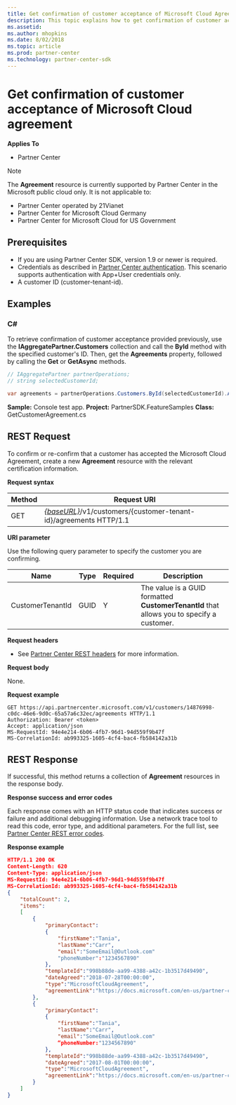 ```yaml
---
title: Get confirmation of customer acceptance of Microsoft Cloud Agreement
description: This topic explains how to get confirmation of customer acceptance of the Microsoft Cloud Agreement. 
ms.assetid: 
ms.author: mhopkins
ms.date: 8/02/2018
ms.topic: article
ms.prod: partner-center
ms.technology: partner-center-sdk
---
```


# Get confirmation of customer acceptance of Microsoft Cloud agreement


**Applies To**

-   Partner Center

> [!NOTE]  
> The **Agreement** resource is currently supported by Partner Center in the Microsoft public cloud only. It is not applicable to:
> -   Partner Center operated by 21Vianet
> -   Partner Center for Microsoft Cloud Germany
> -   Partner Center for Microsoft Cloud for US Government


## <span id="Prerequisites"></span><span id="prerequisites"></span><span id="PREREQUISITES"></span>Prerequisites

 - If you are using Partner Center SDK, version 1.9 or newer is required. 
 - Credentials as described in [Partner Center authentication](./partner-center-authentication.md). This scenario supports authentication with App+User credentials only. 
 - A customer ID (customer-tenant-id). 


## <span id="Examples"></span><span id="examples"><span id="EXAMPLES"></span>Examples

### C#

To retrieve confirmation of customer acceptance provided previously, use the **IAggregatePartner.Customers** collection and call the **ById** method with the specified customer's ID. Then, get the **Agreements** property, followed by calling the **Get** or **GetAsync** methods.

``` csharp
// IAggregatePartner partnerOperations;
// string selectedCustomerId;

var agreements = partnerOperations.Customers.ById(selectedCustomerId).Agreements.Get();
```

**Sample:** Console test app. **Project:** PartnerSDK.FeatureSamples **Class:** GetCustomerAgreement.cs  


## <span id="_Request"></span><span id="_request"></span><span id="_REQUEST"></span>REST Request

To confirm or re-confirm that a customer has accepted the Microsoft Cloud Agreement, create a new **Agreement** resource with the relevant certification information.  

**Request syntax**

| Method | Request URI                                                                                      |
|--------|--------------------------------------------------------------------------------------------------|
| GET    | [*\{baseURL\}*](partner-center-rest-urls.md)/v1/customers/{customer-tenant-id}/agreements HTTP/1.1 |



**URI parameter**

Use the following query parameter to specify the customer you are confirming.

| Name             | Type | Required | Description                                                                               |
|------------------|------|----------|-------------------------------------------------------------------------------------------|
| CustomerTenantId | GUID | Y        | The value is a GUID formatted **CustomerTenantId** that allows you to specify a customer. |



**Request headers**

-   See [Partner Center REST headers](headers.md) for more information.


**Request body**

None.


**Request example**

```
GET https://api.partnercenter.microsoft.com/v1/customers/14876998-c0dc-46e6-9d0c-65a57a6c32ec/agreements HTTP/1.1
Authorization: Bearer <token> 
Accept: application/json
MS-RequestId: 94e4e214-6b06-4fb7-96d1-94d559f9b47f
MS-CorrelationId: ab993325-1605-4cf4-bac4-fb584142a31b
```


## <span id="Response"></span><span id="response"></span><span id="RESPONSE"></span>REST Response

If successful, this method returns a collection of **Agreement** resources in the response body.


**Response success and error codes**

Each response comes with an HTTP status code that indicates success or failure and additional debugging information. Use a network trace tool to read this code, error type, and additional parameters. For the full list, see [Partner Center REST error codes](error-codes.md).

**Response example**

``` json
HTTP/1.1 200 OK
Content-Length: 620
Content-Type: application/json
MS-RequestId: 94e4e214-6b06-4fb7-96d1-94d559f9b47f
MS-CorrelationId: ab993325-1605-4cf4-bac4-fb584142a31b
{
    "totalCount": 2,
    "items":
    [ 
        {
            "primaryContact":
            {
                "firstName":"Tania",
                "lastName":"Carr",
                "email":"SomeEmail@Outlook.com"
                "phoneNumber":"1234567890"
            },
            "templateId":"998b88de-aa99-4388-a42c-1b3517d49490",
            "dateAgreed":"2018-07-28T00:00:00",
            "type":"MicrosoftCloudAgreement",
            "agreementLink":"https://docs.microsoft.com/en-us/partner-center/agreements"
        },
        {
            "primaryContact":
            {
                "firstName":"Tania",
                "lastName":"Carr",
                "email":"SomeEmail@Outlook.com"
                “phoneNumber:"1234567890"
            },
            "templateId":"998b88de-aa99-4388-a42c-1b3517d49490",
            "dateAgreed":"2017-08-01T00:00:00",
            "type":"MicrosoftCloudAgreement",
            "agreementLink":"https://docs.microsoft.com/en-us/partner-center/agreements"
        }
    ]
}
```